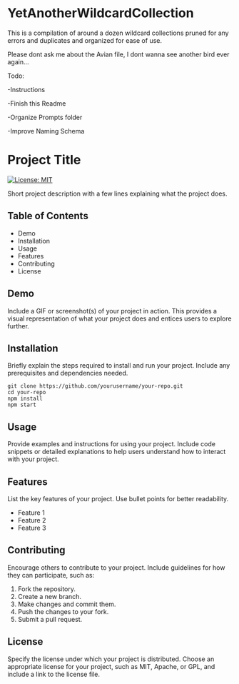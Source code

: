 # YetAnotherWildcardCollection
This is a compilation of around a dozen wildcard collections pruned for any errors and duplicates and organized for ease of use. 

Please dont ask me about the Avian file, I dont wanna see another bird ever again...

Todo:

-Instructions

-Finish this Readme

-Organize Prompts folder

-Improve Naming Schema



Project Title
=============

[![License: MIT](https://img.shields.io/badge/License-MIT-yellow.svg)](https://opensource.org/licenses/MIT)

Short project description with a few lines explaining what the project does.

Table of Contents
-----------------
- Demo
- Installation
- Usage
- Features
- Contributing
- License

Demo
----

Include a GIF or screenshot(s) of your project in action. This provides a visual representation of what your project does and entices users to explore further.

Installation
------------

Briefly explain the steps required to install and run your project. Include any prerequisites and dependencies needed.

```
git clone https://github.com/yourusername/your-repo.git
cd your-repo
npm install
npm start
```


Usage
-----

Provide examples and instructions for using your project. Include code snippets or detailed explanations to help users understand how to interact with your project.

Features
--------

List the key features of your project. Use bullet points for better readability.

- Feature 1
- Feature 2
- Feature 3

Contributing
------------

Encourage others to contribute to your project. Include guidelines for how they can participate, such as:

1. Fork the repository.
2. Create a new branch.
3. Make changes and commit them.
4. Push the changes to your fork.
5. Submit a pull request.

License
-------

Specify the license under which your project is distributed. Choose an appropriate license for your project, such as MIT, Apache, or GPL, and include a link to the license file.

